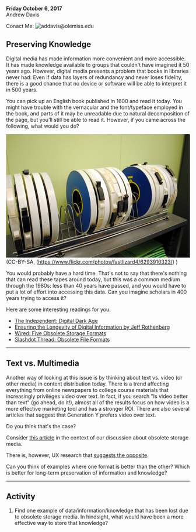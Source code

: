 **Friday October 6, 2017**  
Andrew Davis  

Conact Me: ![addavis@olemiss.edu](mailto:addavis@olemiss.edu)

## Preserving Knowledge 

Digital media has made information more convenient and more accessible. It has made knowledge available to groups that couldn't have imagined it 50 years ago. However, digital media presents a problem that books in libraries never had: Even if data has layers of redundancy and never loses fidelity, there is a good chance that no device or software will be able to interpret it in 500 years. 

You can pick up an English book published in 1600 and read it today. You might have trouble with the vernacular and the font/typeface employed in the book, and parts of it may be unreadable due to natural decomposition of the page, but you'll still be able to read it. However, if you came across the following, what would you do?

![data tape](assets/tape.jpg)  
(CC-BY-SA, (https://www.flickr.com/photos/fastlizard4/6293910323/) )

You would probably have a hard time. That's not to say that there's nothing that can read these tapes around today, but this was a common medium through the 1980s: less than 40 years have passed, and you would have to put a lot of effort into accessing this data. Can you imagine scholars in 400 years trying to access it? 

Here are some interesting readings for you:

- [The Independent: Digital Dark Age](http://www.independent.co.uk/life-style/gadgets-and-tech/news/digital-dark-age-could-leave-historians-with-no-records-of-the-21st-century-10043516.html)
- [Ensuring the Longevity of Digital Information by Jeff Rothenberg](assets/ensuring.pdf)
- [Wired: Five Obsolete Storage Formats](https://www.wired.com/2008/06/five-obsolete-s/)
- [Slashdot Thread: Obsolete File Formats](https://ask.slashdot.org/story/05/08/30/2249225/Examples-of-Obsolete-File-Formats)

---

## Text vs. Multimedia
Another way of looking at this issue is by thinking about text vs. video (or other media) in content distribution today. There is a trend affecting everything from online newspapers to college course materials that increasingly privileges video over text. In fact, if you search "Is video better than text" (go ahead, do it!), almost all of the results focus on how video is a more effective marketing tool and has a stronger ROI. There are also several articles that suggest that Generation Y prefers video over text.

Do you think that's the case? 

Consider [this article](https://simplystatistics.org/2017/06/13/the-future-of-education-is-plain-text/) in the context of our discussion about obsolete storage media. 

There is, however, UX research that [suggests the opposite](http://idratherbewriting.com/2011/07/22/a-few-notes-from-usability-testing-video-tutorials-get-watched-text-gets-skipped/).

Can you think of examples where one format is better than the other? Which is better for long-term preservation of information and knowledge? 

---

## Activity

1. Find one example of data/information/knowledge that has been lost due to obsolete storage media. In hindsight, what would have been a more effective way to store that knowledge? 








